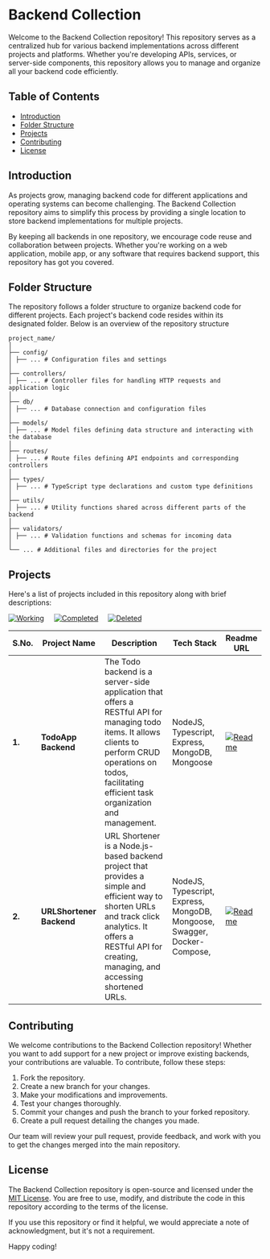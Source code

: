 # Backend Collection

Welcome to the Backend Collection repository! This repository serves as a centralized hub for various backend implementations across different projects and platforms. Whether you're developing APIs, services, or server-side components, this repository allows you to manage and organize all your backend code efficiently.

## Table of Contents

- [Introduction](#introduction)
- [Folder Structure](#folder-structure)
- [Projects](#projects)
- [Contributing](#contributing)
- [License](#license)

## Introduction

As projects grow, managing backend code for different applications and operating systems can become challenging. The Backend Collection repository aims to simplify this process by providing a single location to store backend implementations for multiple projects.

By keeping all backends in one repository, we encourage code reuse and collaboration between projects. Whether you're working on a web application, mobile app, or any software that requires backend support, this repository has got you covered.

## Folder Structure

The repository follows a folder structure to organize backend code for different projects. Each project's backend code resides within its designated folder. Below is an overview of the repository structure

```
project_name/
│
├── config/
│ ├── ... # Configuration files and settings
│
├── controllers/
│ ├── ... # Controller files for handling HTTP requests and application logic
│
├── db/
│ ├── ... # Database connection and configuration files
│
├── models/
│ ├── ... # Model files defining data structure and interacting with the database
│
├── routes/
│ ├── ... # Route files defining API endpoints and corresponding controllers
│
├── types/
│ ├── ... # TypeScript type declarations and custom type definitions
│
├── utils/
│ ├── ... # Utility functions shared across different parts of the backend
│
├── validators/
│ ├── ... # Validation functions and schemas for incoming data
│
└── ... # Additional files and directories for the project
```

## Projects

Here's a list of projects included in this repository along with brief descriptions:</br>

[![Working](https://img.shields.io/badge/Readme_color_for_working-blue-blue)](#) &nbsp; &nbsp; [![Completed](https://img.shields.io/badge/Readme_color_for_completed-green-green)](#) &nbsp; &nbsp; [![Deleted](https://img.shields.io/badge/Readme_color_for_deleted-red-red)](#)

| S.No.  | Project Name             | Description                                                                                                                                                                                                        | Tech Stack                                                               | Readme URL                                                                                                                                              |
| ------ | ------------------------ | ------------------------------------------------------------------------------------------------------------------------------------------------------------------------------------------------------------------ | ------------------------------------------------------------------------ | ------------------------------------------------------------------------------------------------------------------------------------------------------- |
| **1.** | **TodoApp Backend**      | The Todo backend is a server-side application that offers a RESTful API for managing todo items. It allows clients to perform CRUD operations on todos, facilitating efficient task organization and management.   | NodeJS, Typescript, Express, MongoDB, Mongoose                           | [![Readme](https://img.shields.io/badge/Readme-View%20Readme-green)](https://github.com/ritulsingh/backend_collection/blob/main/todoApp/README.md)      |
| **2.** | **URLShortener Backend** | URL Shortener is a Node.js-based backend project that provides a simple and efficient way to shorten URLs and track click analytics. It offers a RESTful API for creating, managing, and accessing shortened URLs. | NodeJS, Typescript, Express, MongoDB, Mongoose, Swagger, Docker-Compose, | [![Readme](https://img.shields.io/badge/Readme-View%20Readme-green)](https://github.com/ritulsingh/backend_collection/blob/main/URLShortener/README.md) |

## Contributing

We welcome contributions to the Backend Collection repository! Whether you want to add support for a new project or improve existing backends, your contributions are valuable. To contribute, follow these steps:

1. Fork the repository.
2. Create a new branch for your changes.
3. Make your modifications and improvements.
4. Test your changes thoroughly.
5. Commit your changes and push the branch to your forked repository.
6. Create a pull request detailing the changes you made.

Our team will review your pull request, provide feedback, and work with you to get the changes merged into the main repository.

## License

The Backend Collection repository is open-source and licensed under the [MIT License](LICENSE). You are free to use, modify, and distribute the code in this repository according to the terms of the license.

If you use this repository or find it helpful, we would appreciate a note of acknowledgment, but it's not a requirement.

Happy coding!
